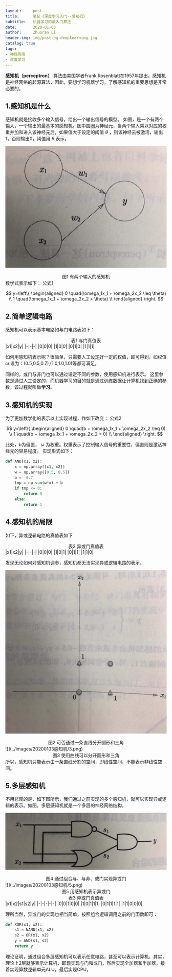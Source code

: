 ```yaml
---
layout:     post
title:      笔记《深度学习入门--感知机》
subtitle:   机器学习的最入门算法
date:       2020-01-03
author:     Zhuoran Li
header-img: img/post-bg-deeplearning.jpg
catalog: true
tags:
- 神经网络
- 深度学习
---
```


**感知机（perceptron）** 算法由美国学者Frank Rosenblatt在1957年提出。感知机是神经网络的起源算法，因此，要想学习机器学习，了解感知机的重要思想是非常必要的。

## 1.感知机是什么
感知机就是接收多个输入信号，给出一个输出信号的模型。
如图，是一个有两个输入，一个输出的最基本的感知机。图中圆圈为神经元，当两个输入乘以对应的权重并加和进入该神经元后，如果值大于设定的阈值 $\theta$ ，则该神经云被激活，输出1，否则输出0，阈值用 $\theta$ 表示。

![](../images/20200103感知机/1.png)

<center>图1 有两个输入的感知机</center>数学式表示如下：
公式1 

$$
y=\left\{
\begin{aligned}
0 \quad(\omega_1x_1 + \omega_2x_2 \leq \theta) \\
1 \quad(\omega_1x_1 + \omega_2x_2 > \theta) \\
\end{aligned}
\right.
$$

## 2.简单逻辑电路
感知机可以表示基本电路如与门电路表如下：

<center>表1 与门真值表</center>
|x1|x2|y|
|-|-|-|
|0|0|0|
|1|0|0|
|0|1|0|
|1|1|1|

如何用感知机表示呢？很简单，只需要人工设定好一定的权值，即可得到，如权值 $\omega$ 设为：(0.5,0.5,0.7),(1.0,1.0,1.0)等都可满足。

同样的，或门与非门也可以通过设定不同的参数，使用感知机进行表示。
这里参数是通过人工设定的，而机器学习的目的就是通过训练数据让计算机找到正确的参数，该过程就叫做**学习**。

## 3.感知机的实现
为了更加数学化的表示以上实现过程，作如下改变：
公式2

$$
y=\left\{
\begin{aligned}
0 \quad(b + \omega_1x_1 + \omega_2x_2 \leq 0) \\
1 \quad(b + \omega_1x_1 + \omega_2x_2 > 0) \\
\end{aligned}
\right.
$$

此处，b为偏置， $\omega$ 为权重。权重表示了控制输入信号的重要性，偏置则是激活神经元的容易程度。
实现形式如下：

```python
def AND(x1, x2):
	x = np.array([x1, x2])
	w = np.array([0.5, 0.5])
	b = -0.7
	tmp = np.sum(w*x) + b
	if tmp <= 0:
		return 0
	else:
		return 1
```

## 4.感知机的局限
如下，异或逻辑电路的真值表如下

<center>表2 异或门真值表</center>
|x1|x2|y|
|-|-|-|
|0|0|0|
|1|0|1|
|0|1|1|
|1|1|0|

发现无论如何对感知机调参，感知机都无法实现异或逻辑电路的表示。

![](../images/20200103感知机/2.png)

<center>图2 可否通过一条直线分开圆形和三角</center>
![](../images/20200103感知机/3.png)

<center>图3 使用曲线可以分开圆形和三角</center>
所以，感知机只能表示由一条直线分割的空间，即线性空间，不能表示非线性空间。

## 5.多层感知机
不用悲观的是，如下图所示，我们通过之前实现的多个感知机，就可以实现异或逻辑的表示。如图，多层感知机就是一个多层的神经网络结构。

![](../images/20200103感知机/4.png) 

<center>图4 通过组合与、与非、或门实现异或门</center> 
![](../images/20200103感知机/5.png)

<center>图5 用感知机表示异或门</center>
<center>表3 异或门真值表</center>
|x1|x2|s1|s2|y|
|-|-|-|-|-|
|0|0|1|0|0|
|1|0|1|1|1|
|0|1|1|1|1|
|1|1|0|0|0|

理所当然，异或门的实现也相当简单，按照组合逻辑调用之前的门函数即可：

```python
def XOR(x1, x2):
	s1 = NAND(x1, x2)
	s2 = OR(x1, x2)
	y = AND(s1, s2)
	return y
```

理论证明，通过组合多层感知机可以表示任意电路，甚至可以表示计算机。其实，理论上2层就够表示计算机，即现实现与门和或门，然后实现全加器和半加器，接着实现算数逻辑单元ALU，最后实现CPU。
